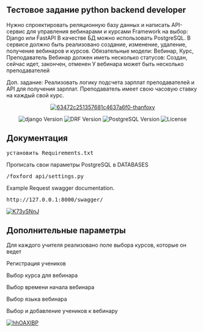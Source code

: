## Тестовое задание python backend developer

Нужно спроектировать реляционную базу данных и написать API-сервис для управления вебинарами и курсами
Framework на выбор: Django или FastAPI
В качестве БД можно использовать PostgreSQL.
В сервисе должно быть реализовано создание, изменение, удаление, получение вебинаров и курсов.
Обязательные модели: Вебинар, Курс, Преподаватель
Вебинар должен иметь несколько статусов: Создан, сейчас идет, закончен, отменен
У вебинара может быть несколько преподавателей
 
Доп. задание:
Реализовать логику подсчета зарплат преподавателей и API для получения зарплат. Преподаватель имеет свою часовую ставку на каждый свой курс.




<p align="center">
     <a href="https://ibb.co/s1c0hzr"><img src="https://i.ibb.co/SmHh2Gp/63472c251357681c4637a6f0-thanfoxy.png" alt="63472c251357681c4637a6f0-thanfoxy" border="0"></a>
</p>


<p align="center">
   <img src="https://img.shields.io/badge/django-4.1.6-blueviolet" alt="django Version" >
   <img src="https://img.shields.io/badge/DRF-3.14.0-blue" alt="DRF Version">
   <img src="https://img.shields.io/badge/PostgreSQL-14-orange" alt="PostgreSQL Version">
   <img src="https://img.shields.io/badge/LICENSE-MIT-brightgreen" alt="License">
</p>

## Документация

<pre>
<span class="key">установить Requirements.txt</span>
</pre>


Прописать свои параметры PostgreSQL в DATABASES

<pre>
<span class="key">/foxford_api/settings.py</span>
</pre>



Example Request swagger documentation.

<pre>
<span class="key">http://127.0.0.1:8000/swagger/</span>
</pre>

<p align="left">
     <a href="https://ibb.co/DpNVv3T"><img src="https://i.ibb.co/hfk74pw/K73ySNnJ.jpg" alt="K73ySNnJ" border="0"></a>
</p>


## Дополнительные параметры

  Для каждого учителя реализовано поле выбора курсов, которые он ведет

  Регистрация учеников
  
  Выбор курса для вебинара
  
  Выбор времени начала вебинара
  
  Выбор языка вебинара
  
  Выбор и добавление учеников к вебинару


<p align="left">
     <a href="https://ibb.co/mNBwhmv"><img src="https://i.ibb.co/DrbywNG/hhOAXIBP.jpg" alt="hhOAXIBP" border="0"></a>
</p>

